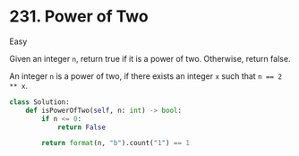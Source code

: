 # 231. Power of Two

Easy

Given an integer `n`, return true if it is a power of two. Otherwise, return false.

An integer `n` is a power of two, if there exists an integer `x` such that `n == 2 ** x`.

```python
class Solution:
    def isPowerOfTwo(self, n: int) -> bool:
        if n <= 0:
            return False

        return format(n, "b").count("1") == 1
```
